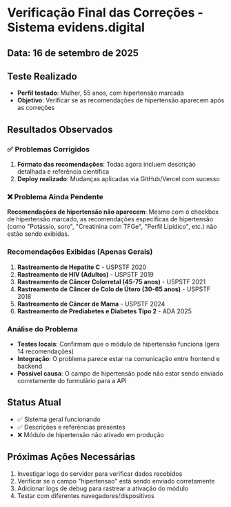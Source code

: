 # Verificação Final das Correções - Sistema evidens.digital

## Data: 16 de setembro de 2025

## Teste Realizado
- **Perfil testado**: Mulher, 55 anos, com hipertensão marcada
- **Objetivo**: Verificar se as recomendações de hipertensão aparecem após as correções

## Resultados Observados

### ✅ Problemas Corrigidos
1. **Formato das recomendações**: Todas agora incluem descrição detalhada e referência científica
2. **Deploy realizado**: Mudanças aplicadas via GitHub/Vercel com sucesso

### ❌ Problema Ainda Pendente
**Recomendações de hipertensão não aparecem**: Mesmo com o checkbox de hipertensão marcado, as recomendações específicas de hipertensão (como "Potássio, soro", "Creatinina com TFGe", "Perfil Lipídico", etc.) não estão sendo exibidas.

### Recomendações Exibidas (Apenas Gerais)
1. **Rastreamento de Hepatite C** - USPSTF 2020
2. **Rastreamento de HIV (Adultos)** - USPSTF 2019  
3. **Rastreamento de Câncer Colorretal (45-75 anos)** - USPSTF 2021
4. **Rastreamento de Câncer de Colo de Útero (30-65 anos)** - USPSTF 2018
5. **Rastreamento de Câncer de Mama** - USPSTF 2024
6. **Rastreamento de Prediabetes e Diabetes Tipo 2** - ADA 2025

### Análise do Problema
- **Testes locais**: Confirmam que o módulo de hipertensão funciona (gera 14 recomendações)
- **Integração**: O problema parece estar na comunicação entre frontend e backend
- **Possível causa**: O campo de hipertensão pode não estar sendo enviado corretamente do formulário para a API

## Status Atual
- ✅ Sistema geral funcionando
- ✅ Descrições e referências presentes
- ❌ Módulo de hipertensão não ativado em produção

## Próximas Ações Necessárias
1. Investigar logs do servidor para verificar dados recebidos
2. Verificar se o campo "hipertensao" está sendo enviado corretamente
3. Adicionar logs de debug para rastrear a ativação do módulo
4. Testar com diferentes navegadores/dispositivos

